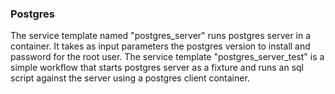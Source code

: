 ### Postgres

The service template named "postgres_server" runs postgres server in a container. It takes as input parameters the postgres version to install and password for the root user. The service template "postgres_server_test" is a simple workflow that starts postgres server as a fixture and runs an sql script against the server using a postgres client container.  
